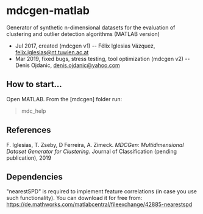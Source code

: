# mdcgen-matlab
Generator of synthetic n-dimensional datasets for the evaluation of clustering and outlier
detection algorithms (MATLAB version)

- Jul 2017, created (mdcgen v1) -- Félix Iglesias Vázquez, felix.iglesias@nt.tuwien.ac.at
- Mar 2019, fixed bugs, stress testing, tool optimization (mdcgen v2) -- Denis Ojdanic, denis.ojdanic@yahoo.com

## How to start...
Open MATLAB. From the [mdcgen] folder run:
> mdc_help 

## References 
F. Iglesias, T. Zseby, D Ferreira, A. Zimeck. *MDCGen: Multidimensional Dataset Generator for
Clustering*. Journal of Classification (pending publication), 2019

## Dependencies
"nearestSPD" is required to implement feature correlations (in case you use such functionality). 
You can download it for free from: https://de.mathworks.com/matlabcentral/fileexchange/42885-nearestspd


